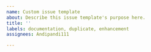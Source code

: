 ```yaml
---
name: Custom issue template
about: Describe this issue template's purpose here.
title: ''
labels: documentation, duplicate, enhancement
assignees: Andipandi111

---
```



